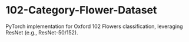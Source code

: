 # 102-Category-Flower-Dataset
PyTorch implementation for Oxford 102 Flowers classification, leveraging ResNet (e.g., ResNet-50/152).

